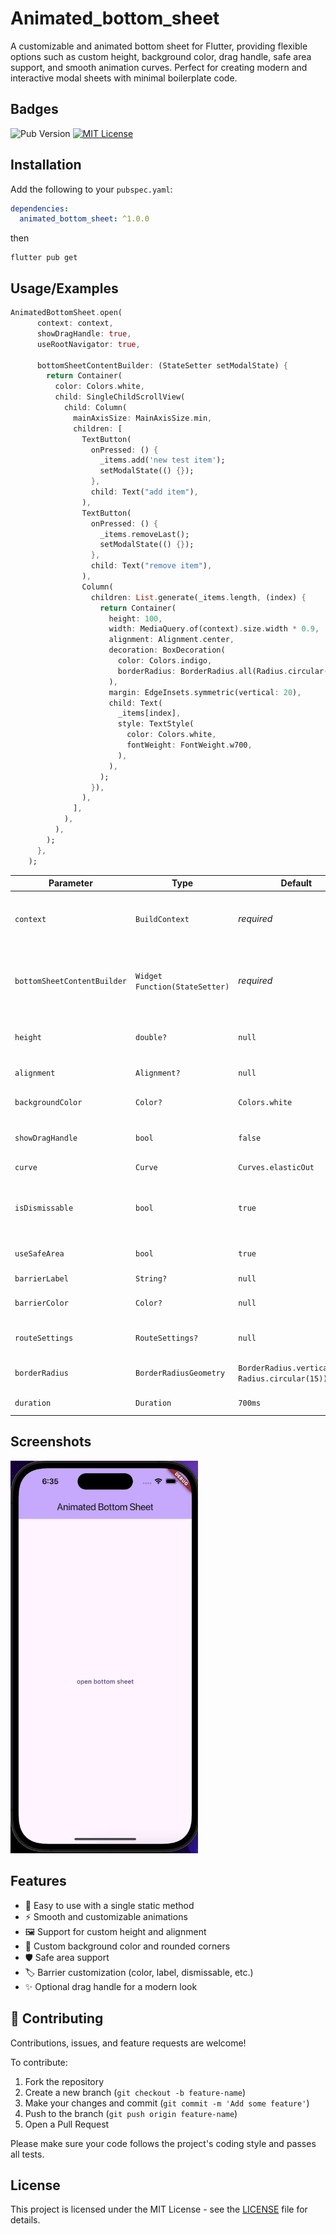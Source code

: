 
# Animated_bottom_sheet

A customizable and animated bottom sheet for Flutter, 
providing flexible options such as custom height, background color, 
drag handle, safe area support, and smooth animation curves. 
Perfect for creating modern and interactive modal sheets 
with minimal boilerplate code.


## Badges

![Pub Version](https://img.shields.io/pub/v/animated_bottom_sheet)
[![MIT License](https://img.shields.io/badge/License-MIT-green.svg)](https://choosealicense.com/licenses/mit/)


## Installation

Add the following to your `pubspec.yaml`:

```yaml
dependencies:
  animated_bottom_sheet: ^1.0.0
```

then 

```
flutter pub get
``` 
## Usage/Examples

```dart
AnimatedBottomSheet.open(
      context: context,
      showDragHandle: true,
      useRootNavigator: true,

      bottomSheetContentBuilder: (StateSetter setModalState) {
        return Container(
          color: Colors.white,
          child: SingleChildScrollView(
            child: Column(
              mainAxisSize: MainAxisSize.min,
              children: [
                TextButton(
                  onPressed: () {
                    _items.add('new test item');
                    setModalState(() {});
                  },
                  child: Text("add item"),
                ),
                TextButton(
                  onPressed: () {
                    _items.removeLast();
                    setModalState(() {});
                  },
                  child: Text("remove item"),
                ),
                Column(
                  children: List.generate(_items.length, (index) {
                    return Container(
                      height: 100,
                      width: MediaQuery.of(context).size.width * 0.9,
                      alignment: Alignment.center,
                      decoration: BoxDecoration(
                        color: Colors.indigo,
                        borderRadius: BorderRadius.all(Radius.circular(15)),
                      ),
                      margin: EdgeInsets.symmetric(vertical: 20),
                      child: Text(
                        _items[index],
                        style: TextStyle(
                          color: Colors.white,
                          fontWeight: FontWeight.w700,
                        ),
                      ),
                    );
                  }),
                ),
              ],
            ),
          ),
        );
      },
    );
```



| Parameter                   | Type                           | Default                                           | Description                                         |
| --------------------------- | ------------------------------ | ------------------------------------------------- | --------------------------------------------------- |
| `context`                   | `BuildContext`                 | *required*                                        | The BuildContext used to show the sheet             |
| `bottomSheetContentBuilder` | `Widget Function(StateSetter)` | *required*                                        | Builder function to create the bottom sheet content |
| `height`                    | `double?`                      | `null`                                            | Height as a fraction of screen height               |
| `alignment`                 | `Alignment?`                   | `null`                                            | Sheet alignment                                     |
| `backgroundColor`           | `Color?`                       | `Colors.white`                                    | Sheet background color                              |
| `showDragHandle`            | `bool`                         | `false`                                           | Whether to show a drag handle                       |
| `curve`                     | `Curve`                        | `Curves.elasticOut`                               | Animation curve                                     |
| `isDismissable`             | `bool`                         | `true`                                            | Allow closing the sheet by tapping outside          |
| `useSafeArea`               | `bool`                         | `true`                                            | Wrap content in SafeArea                            |
| `barrierLabel`              | `String?`                      | `null`                                            | Barrier label                                       |
| `barrierColor`              | `Color?`                       | `null`                                            | Barrier background color                            |
| `routeSettings`             | `RouteSettings?`               | `null`                                            | Custom route settings                               |
| `borderRadius`              | `BorderRadiusGeometry`         | `BorderRadius.vertical(top: Radius.circular(15))` | Border radius of the sheet                          |
| `duration`                  | `Duration`                     | `700ms`                                           | Animation duration                                  |



## Screenshots

<img src="assets/screenshot.gif" width="300"/>


## Features

- 🎯 Easy to use with a single static method
- ⚡ Smooth and customizable animations
- 🖼️ Support for custom height and alignment
- 🎨 Custom background color and rounded corners
- 🛡️ Safe area support
- 🏷️ Barrier customization (color, label, dismissable, etc.)
- ✨ Optional drag handle for a modern look

## 🤝 Contributing

Contributions, issues, and feature requests are welcome!  

To contribute:  
1. Fork the repository  
2. Create a new branch (`git checkout -b feature-name`)  
3. Make your changes and commit (`git commit -m 'Add some feature'`)  
4. Push to the branch (`git push origin feature-name`)  
5. Open a Pull Request  

Please make sure your code follows the project's coding style and passes all tests.
## License

This project is licensed under the MIT License - see the [LICENSE](LICENSE) file for details.
